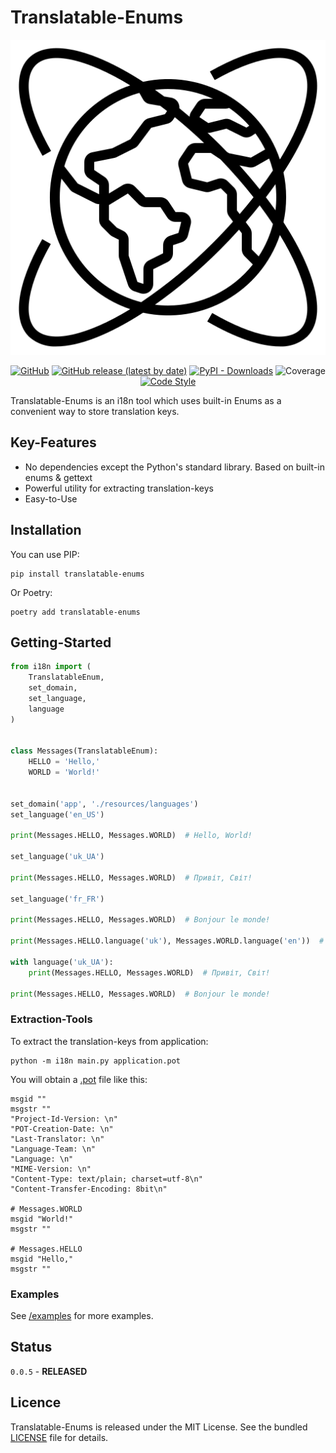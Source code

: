 # Translatable-Enums

<p align="center">
<img src="https://github.com/CrazyProger1/Translatable-Enums/blob/master/resources/images/logo.png" alt="Lib logo">
</p>

<p align="center">
<a href="https://github.com/CrazyProger1/Translatable-Enums/blob/master/LICENSE"><img alt="GitHub" src="https://img.shields.io/github/license/CrazyProger1/Translatable-Enums"></a>
<a href="https://github.com/CrazyProger1/Translatable-Enums/releases/latest"><img alt="GitHub release (latest by date)" src="https://img.shields.io/github/v/release/CrazyProger1/Translatable-Enums"></a>
<a href="https://pypi.org/project/translatable-enums/"><img alt="PyPI - Downloads" src="https://img.shields.io/pypi/dm/translatable-enums"></a>
<img src="https://img.shields.io/badge/coverage-100%25-brightgreen" alt="Coverage"/>
<a href="https://github.com/psf/black"><img src="https://img.shields.io/badge/code%20style-black-000000.svg" alt="Code Style"></a>
</p>

Translatable-Enums is an i18n tool which uses built-in Enums as a convenient way to store translation keys.

## Key-Features

- No dependencies except the Python's standard library. Based on built-in enums & gettext
- Powerful utility for extracting translation-keys
- Easy-to-Use

## Installation

You can use PIP:

```shell
pip install translatable-enums
```

Or Poetry:

```shell
poetry add translatable-enums
```

## Getting-Started

```python
from i18n import (
    TranslatableEnum,
    set_domain,
    set_language,
    language
)


class Messages(TranslatableEnum):
    HELLO = 'Hello,'
    WORLD = 'World!'


set_domain('app', './resources/languages')
set_language('en_US')

print(Messages.HELLO, Messages.WORLD)  # Hello, World!

set_language('uk_UA')

print(Messages.HELLO, Messages.WORLD)  # Привіт, Світ!

set_language('fr_FR')

print(Messages.HELLO, Messages.WORLD)  # Bonjour le monde!

print(Messages.HELLO.language('uk'), Messages.WORLD.language('en'))  # Привіт, World!

with language('uk_UA'):
    print(Messages.HELLO, Messages.WORLD)  # Привіт, Світ!

print(Messages.HELLO, Messages.WORLD)  # Bonjour le monde!
```

### Extraction-Tools

To extract the translation-keys from application:

```shell
python -m i18n main.py application.pot
```

You will obtain a [.pot](https://pofile.net/) file like this:

```potfile
msgid ""
msgstr ""
"Project-Id-Version: \n"
"POT-Creation-Date: \n"
"Last-Translator: \n"
"Language-Team: \n"
"Language: \n"
"MIME-Version: \n"
"Content-Type: text/plain; charset=utf-8\n"
"Content-Transfer-Encoding: 8bit\n"

# Messages.WORLD
msgid "World!"
msgstr ""

# Messages.HELLO
msgid "Hello,"
msgstr ""
```

### Examples

See [/examples](examples/) for more examples.

## Status

```0.0.5``` - **RELEASED**

## Licence

Translatable-Enums is released under the MIT License. See the
bundled [LICENSE](https://github.com/CrazyProger1/Translatable-Enums/blob/master/LICENSE) file for details.